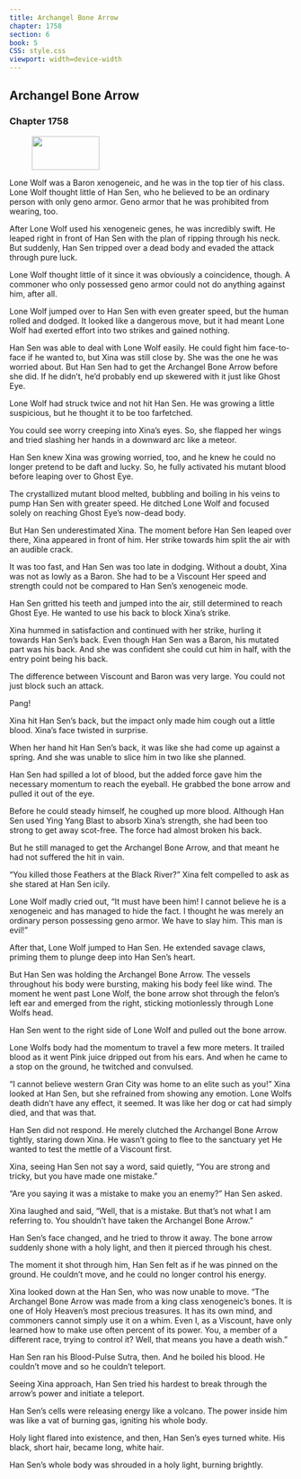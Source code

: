 ```yaml
---
title: Archangel Bone Arrow
chapter: 1758
section: 6
book: 5
CSS: style.css
viewport: width=device-width
---
```


## Archangel Bone Arrow

### Chapter 1758

<figure>
	<img src="../Images/gem.gif" alt="" id="gem" width="120" height="60" />
</figure>

Lone Wolf was a Baron xenogeneic, and he was in the top tier of his class. Lone Wolf thought little of Han Sen, who he believed to be an ordinary person with only geno armor. Geno armor that he was prohibited from wearing, too.

After Lone Wolf used his xenogeneic genes, he was incredibly swift. He leaped right in front of Han Sen with the plan of ripping through his neck. But suddenly, Han Sen tripped over a dead body and evaded the attack through pure luck.

Lone Wolf thought little of it since it was obviously a coincidence, though. A commoner who only possessed geno armor could not do anything against him, after all.

Lone Wolf jumped over to Han Sen with even greater speed, but the human rolled and dodged. It looked like a dangerous move, but it had meant Lone Wolf had exerted effort into two strikes and gained nothing.

Han Sen was able to deal with Lone Wolf easily. He could fight him face-to-face if he wanted to, but Xina was still close by. She was the one he was worried about. But Han Sen had to get the Archangel Bone Arrow before she did. If he didn’t, he’d probably end up skewered with it just like Ghost Eye.

Lone Wolf had struck twice and not hit Han Sen. He was growing a little suspicious, but he thought it to be too farfetched.

You could see worry creeping into Xina’s eyes. So, she flapped her wings and tried slashing her hands in a downward arc like a meteor.

Han Sen knew Xina was growing worried, too, and he knew he could no longer pretend to be daft and lucky. So, he fully activated his mutant blood before leaping over to Ghost Eye.

The crystallized mutant blood melted, bubbling and boiling in his veins to pump Han Sen with greater speed. He ditched Lone Wolf and focused solely on reaching Ghost Eye’s now-dead body.

But Han Sen underestimated Xina. The moment before Han Sen leaped over there, Xina appeared in front of him. Her strike towards him split the air with an audible crack.

It was too fast, and Han Sen was too late in dodging. Without a doubt, Xina was not as lowly as a Baron. She had to be a Viscount Her speed and strength could not be compared to Han Sen’s xenogeneic mode.

Han Sen gritted his teeth and jumped into the air, still determined to reach Ghost Eye. He wanted to use his back to block Xina’s strike.

Xina hummed in satisfaction and continued with her strike, hurling it towards Han Sen’s back. Even though Han Sen was a Baron, his mutated part was his back. And she was confident she could cut him in half, with the entry point being his back.

The difference between Viscount and Baron was very large. You could not just block such an attack.

Pang!

Xina hit Han Sen’s back, but the impact only made him cough out a little blood. Xina’s face twisted in surprise.

When her hand hit Han Sen’s back, it was like she had come up against a spring. And she was unable to slice him in two like she planned.

Han Sen had spilled a lot of blood, but the added force gave him the necessary momentum to reach the eyeball. He grabbed the bone arrow and pulled it out of the eye.

Before he could steady himself, he coughed up more blood. Although Han Sen used Ying Yang Blast to absorb Xina’s strength, she had been too strong to get away scot-free. The force had almost broken his back.

But he still managed to get the Archangel Bone Arrow, and that meant he had not suffered the hit in vain.

“You killed those Feathers at the Black River?” Xina felt compelled to ask as she stared at Han Sen icily.

Lone Wolf madly cried out, “It must have been him! I cannot believe he is a xenogeneic and has managed to hide the fact. I thought he was merely an ordinary person possessing geno armor. We have to slay him. This man is evil!”

After that, Lone Wolf jumped to Han Sen. He extended savage claws, priming them to plunge deep into Han Sen’s heart.

But Han Sen was holding the Archangel Bone Arrow. The vessels throughout his body were bursting, making his body feel like wind. The moment he went past Lone Wolf, the bone arrow shot through the felon’s left ear and emerged from the right, sticking motionlessly through Lone Wolfs head.

Han Sen went to the right side of Lone Wolf and pulled out the bone arrow.

Lone Wolfs body had the momentum to travel a few more meters. It trailed blood as it went Pink juice dripped out from his ears. And when he came to a stop on the ground, he twitched and convulsed.

“I cannot believe western Gran City was home to an elite such as you!” Xina looked at Han Sen, but she refrained from showing any emotion. Lone Wolfs death didn’t have any effect, it seemed. It was like her dog or cat had simply died, and that was that.

Han Sen did not respond. He merely clutched the Archangel Bone Arrow tightly, staring down Xina. He wasn’t going to flee to the sanctuary yet He wanted to test the mettle of a Viscount first.

Xina, seeing Han Sen not say a word, said quietly, “You are strong and tricky, but you have made one mistake.”

“Are you saying it was a mistake to make you an enemy?” Han Sen asked.

Xina laughed and said, “Well, that is a mistake. But that’s not what I am referring to. You shouldn’t have taken the Archangel Bone Arrow.”

Han Sen’s face changed, and he tried to throw it away. The bone arrow suddenly shone with a holy light, and then it pierced through his chest.

The moment it shot through him, Han Sen felt as if he was pinned on the ground. He couldn’t move, and he could no longer control his energy.

Xina looked down at the Han Sen, who was now unable to move. “The Archangel Bone Arrow was made from a king class xenogeneic’s bones. It is one of Holy Heaven’s most precious treasures. It has its own mind, and commoners cannot simply use it on a whim. Even I, as a Viscount, have only learned how to make use often percent of its power. You, a member of a different race, trying to control it? Well, that means you have a death wish.”

Han Sen ran his Blood-Pulse Sutra, then. And he boiled his blood. He couldn’t move and so he couldn’t teleport.

Seeing Xina approach, Han Sen tried his hardest to break through the arrow’s power and initiate a teleport.

Han Sen’s cells were releasing energy like a volcano. The power inside him was like a vat of burning gas, igniting his whole body.

Holy light flared into existence, and then, Han Sen’s eyes turned white. His black, short hair, became long, white hair.

Han Sen’s whole body was shrouded in a holy light, burning brightly.